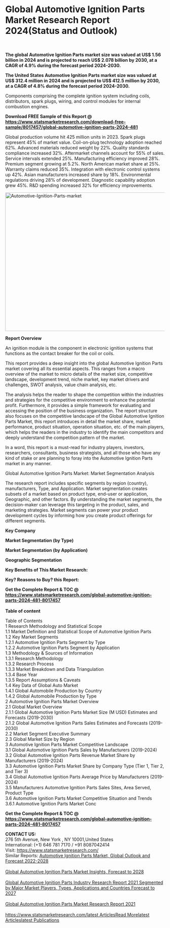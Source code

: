 <h1>Global Automotive Ignition Parts Market Research Report 2024(Status and Outlook)</h1><br/><p><strong>The global Automotive Ignition Parts market size was valued at US$ 1.56 billion in 2024 and is projected to reach US$ 2.078 billion by 2030, at a <strong>CAGR</strong> of 4.9% during the forecast period 2024-2030.</strong></p><p><strong>The United States Automotive Ignition Parts market size was valued at US$ 312.4 million in 2024 and is projected to US$ 412.5 million by 2030, at a <strong>CAGR</strong> of 4.8% during the forecast period 2024-2030.</strong></p><p>Components comprising the complete ignition system including coils, distributors, spark plugs, wiring, and control modules for internal combustion engines.</p><p><strong>Download FREE Sample of this Report @ <a href="https://www.statsmarketresearch.com/download-free-sample/8017457/global-automotive-ignition-parts-2024-481">https://www.statsmarketresearch.com/download-free-sample/8017457/global-automotive-ignition-parts-2024-481</a></strong></p><p>Global production volume hit 425 million units in 2023. Spark plugs represent 45% of market value. Coil-on-plug technology adoption reached 62%. Advanced materials reduced weight by 22%. Quality standards compliance increased 32%. Aftermarket channels account for 55% of sales. Service intervals extended 25%. Manufacturing efficiency improved 28%. Premium segment growing at 5.2%. North American market share at 25%. Warranty claims reduced 35%. Integration with electronic control systems up 42%. Asian manufacturers increased share by 18%. Environmental regulations driving 28% of development. Diagnostic capability adoption grew 45%. R&D spending increased 32% for efficiency improvements.</p><p><img alt="Automotive-Ignition-Parts-market" src="https://www.grandresearchstore.com/assets/report-images/Automotive_Ignition_Parts_market.png" style="width: 730px; height: 438px;"></p><p><strong>Report Overview</strong></p><p>An ignition module is the component in electronic ignition systems that functions as the contact breaker for the coil or coils.</p><p>This report provides a deep insight into the global Automotive Ignition Parts market covering all its essential aspects. This ranges from a macro overview of the market to micro details of the market size, competitive landscape, development trend, niche market, key market drivers and challenges, SWOT analysis, value chain analysis, etc.</p><p>The analysis helps the reader to shape the competition within the industries and strategies for the competitive environment to enhance the potential profit. Furthermore, it provides a simple framework for evaluating and accessing the position of the business organization. The report structure also focuses on the competitive landscape of the Global Automotive Ignition Parts Market, this report introduces in detail the market share, market performance, product situation, operation situation, etc. of the main players, which helps the readers in the industry to identify the main competitors and deeply understand the competition pattern of the market.</p><p>In a word, this report is a must-read for industry players, investors, researchers, consultants, business strategists, and all those who have any kind of stake or are planning to foray into the Automotive Ignition Parts market in any manner.</p><p>Global Automotive Ignition Parts Market: Market Segmentation Analysis</p><p>The research report includes specific segments by region (country), manufacturers, Type, and Application. Market segmentation creates subsets of a market based on product type, end-user or application, Geographic, and other factors. By understanding the market segments, the decision-maker can leverage this targeting in the product, sales, and marketing strategies. Market segments can power your product development cycles by informing how you create product offerings for different segments.</p><p><strong>Key Company</strong></p><p><strong>Market Segmentation (by Type)</strong></p><p><strong>Market Segmentation (<strong>by Application</strong>)</strong></p><p><strong>Geographic Segmentation</strong></p><p><strong>Key Benefits of This Market Research:</strong></p><p><strong>Key? <strong>Reasons to Buy</strong>? this Report:</strong></p><div><b>Get the Complete Report & TOC @ <a href="https://www.statsmarketresearch.com/global-automotive-ignition-parts-2024-481-8017457">https://www.statsmarketresearch.com/global-automotive-ignition-parts-2024-481-8017457</a></b></div><br><b>Table of content</b><p>Table of Contents<br /> 1 Research Methodology and Statistical Scope<br /> 1.1 Market Definition and Statistical Scope of Automotive Ignition Parts<br /> 1.2 Key Market Segments<br /> 1.2.1 Automotive Ignition Parts Segment by Type<br /> 1.2.2 Automotive Ignition Parts Segment by Application<br /> 1.3 Methodology & Sources of Information<br /> 1.3.1 Research Methodology<br /> 1.3.2 Research Process<br /> 1.3.3 Market Breakdown and Data Triangulation<br /> 1.3.4 Base Year<br /> 1.3.5 Report Assumptions & Caveats<br /> 1.4 Key Data of Global Auto Market<br /> 1.4.1 Global Automobile Production by Country<br /> 1.4.2 Global Automobile Production by Type<br /> 2 Automotive Ignition Parts Market Overview<br /> 2.1 Global Market Overview<br /> 2.1.1 Global Automotive Ignition Parts Market Size (M USD) Estimates and Forecasts (2019-2030)<br /> 2.1.2 Global Automotive Ignition Parts Sales Estimates and Forecasts (2019-2030)<br /> 2.2 Market Segment Executive Summary<br /> 2.3 Global Market Size by Region<br /> 3 Automotive Ignition Parts Market Competitive Landscape<br /> 3.1 Global Automotive Ignition Parts Sales by Manufacturers (2019-2024)<br /> 3.2 Global Automotive Ignition Parts Revenue Market Share by Manufacturers (2019-2024)<br /> 3.3 Automotive Ignition Parts Market Share by Company Type (Tier 1, Tier 2, and Tier 3)<br /> 3.4 Global Automotive Ignition Parts Average Price by Manufacturers (2019-2024)<br /> 3.5 Manufacturers Automotive Ignition Parts Sales Sites, Area Served, Product Type<br /> 3.6 Automotive Ignition Parts Market Competitive Situation and Trends<br /> 3.6.1 Automotive Ignition Parts Market Conc<br><div><b>Get the Complete Report & TOC @ <a href="https://www.statsmarketresearch.com/global-automotive-ignition-parts-2024-481-8017457">https://www.statsmarketresearch.com/global-automotive-ignition-parts-2024-481-8017457</a></b></div></p> <b>CONTACT US:</b><br>276 5th Avenue, New York , NY 10001,United States<br>International: (+1) 646 781 7170 / +91 8087042414<br>Visit: <a href="https://www.statsmarketresearch.com/">https://www.statsmarketresearch.com/</a><br>Similar Reports: <a href="https://www.statsmarketresearch.com/global-automotive-ignition-parts-2024-481-8017457">Automotive Ignition Parts Market, Global Outlook and Forecast 2022-2028</a><br/><br/><a href="https://www.statsmarketresearch.com/global-automotive-ignition-parts-2024-481-8017457">Global Automotive Ignition Parts Market Insights, Forecast to 2028</a><br/><br/><a href="https://www.statsmarketresearch.com/global-automotive-ignition-parts-2024-481-8017457">Global Automotive Ignition Parts Industry Research Report 2021 Segmented by Major Market Players, Types, Applications and Countries Forecast to 2027</a><br/><br/><a href="https://www.statsmarketresearch.com/global-automotive-ignition-parts-2024-481-8017457">Global Automotive Ignition Parts Market Research Report 2021</a><br/><br/><a href="https://gyeongbokgung.com">https://www.statsmarketresearch.com/</a><a href="https://hallyeomaritime.com">latest Articles</a><a href="https://jingwansa.com">Read More</a><a href=https://nguoiviet.jp/">latest Articles</a><a href="https://www.intelmarketresearch.com/">latest Publications</a>